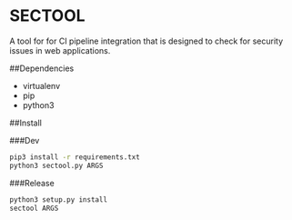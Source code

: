 # SECTOOL

A tool for for CI pipeline integration that is designed to check for security issues in web 
applications. 


##Dependencies
- virtualenv
- pip
- python3

##Install

###Dev 
```sh
pip3 install -r requirements.txt
python3 sectool.py ARGS
```

###Release
```sh
python3 setup.py install
sectool ARGS
```


